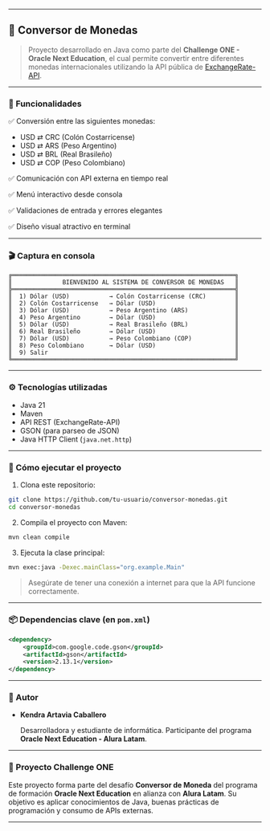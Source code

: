 
---

## 💱 Conversor de Monedas

> Proyecto desarrollado en Java como parte del **Challenge ONE - Oracle Next Education**, el cual permite convertir entre diferentes monedas internacionales utilizando la API pública de [ExchangeRate-API](https://www.exchangerate-api.com/).

---

### 📌 Funcionalidades

✅ Conversión entre las siguientes monedas:

* USD ⇄ CRC (Colón Costarricense)
* USD ⇄ ARS (Peso Argentino)
* USD ⇄ BRL (Real Brasileño)
* USD ⇄ COP (Peso Colombiano)

✅ Comunicación con API externa en tiempo real

✅ Menú interactivo desde consola

✅ Validaciones de entrada y errores elegantes

✅ Diseño visual atractivo en terminal

---

### 🎬 Captura en consola

```
╔══════════════════════════════════════════════════════════════╗
║              BIENVENIDO AL SISTEMA DE CONVERSOR DE MONEDAS   ║
╠══════════════════════════════════════════════════════════════╣
║  1) Dólar (USD)           → Colón Costarricense (CRC)        ║
║  2) Colón Costarricense   → Dólar (USD)                      ║
║  3) Dólar (USD)           → Peso Argentino (ARS)             ║
║  4) Peso Argentino        → Dólar (USD)                      ║
║  5) Dólar (USD)           → Real Brasileño (BRL)             ║
║  6) Real Brasileño        → Dólar (USD)                      ║
║  7) Dólar (USD)           → Peso Colombiano (COP)            ║
║  8) Peso Colombiano       → Dólar (USD)                      ║
║  9) Salir                                                    ║
╚══════════════════════════════════════════════════════════════╝
```

---

### ⚙️ Tecnologías utilizadas

* Java 21
* Maven
* API REST (ExchangeRate-API)
* GSON (para parseo de JSON)
* Java HTTP Client (`java.net.http`)

---

### 🚀 Cómo ejecutar el proyecto

1. Clona este repositorio:

```bash
git clone https://github.com/tu-usuario/conversor-monedas.git
cd conversor-monedas
```

2. Compila el proyecto con Maven:

```bash
mvn clean compile
```

3. Ejecuta la clase principal:

```bash
mvn exec:java -Dexec.mainClass="org.example.Main"
```

> Asegúrate de tener una conexión a internet para que la API funcione correctamente.

---

### 📦 Dependencias clave (en `pom.xml`)

```xml
<dependency>
    <groupId>com.google.code.gson</groupId>
    <artifactId>gson</artifactId>
    <version>2.13.1</version>
</dependency>
```

---

### 👤 Autor

* **Kendra Artavia Caballero**

   Desarrolladora y estudiante de informática. Participante del programa **Oracle Next Education - Alura Latam**.

---

### 🏁 Proyecto Challenge ONE

Este proyecto forma parte del desafío **Conversor de Moneda** del programa de formación **Oracle Next Education** en alianza con **Alura Latam**.
Su objetivo es aplicar conocimientos de Java, buenas prácticas de programación y consumo de APIs externas.

---
